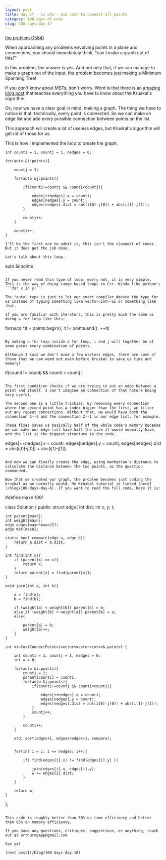 ```yaml
---
layout: post
title: day 17 - lc pt1 - min cost to connect all points
category: 100-days-of-code
slug: 100-days-day-17
---
```


[the problem (1584)](https://leetcode.com/problems/min-cost-to-connect-all-points/)

When approaching any problems envolving points in a plane and connections, you should immediately think, "can I make a graph out of this?" 

In this problem, the answer is yes. And not only that, if we can manage to make a graph out of the input, the problem becomes just making a Minimum Spanning Tree!

If you don't know about MSTs, don't worry. Word is that there is an [amazing blog post](/blog/100-days-day-6) that teaches everything you have to know about the Kruskal's algorithm.

Ok, now we have a clear goal in mind, making a graph. The thing we have to notice is that, technically, every point is connected. So we can make an edge list and add every possible connection between points on the list.

This approach will create a lot of useless edges, but Kruskal's algorithm will get rid of those for us. 

This is how I implemented the loop to create the graph.

```
int counti = 1, countj = 1, nedges = 0;

for(auto &i:points){

    countj = 1;

    for(auto &j:points){

        if(counti!=countj && counti<countj){
                    
            edges[++nedges].x = counti; 
            edges[nedges].y = countj;
            edges[nedges].dist = abs(i[0]-j[0]) + abs(i[1]-j[1]);
        }

        countj++;
    }
            
    counti++;
}

I'll be the first one to admit it, this isn't the cleanest of codes. But it does get the job done. 

Let's talk about this loop.

```
auto &i:points
```

If you never read this type of loop, worry not, it is very simple. This is the way of doing range-based loops in C++. Kinda like python's ```for x in y:``` 

The "auto" type is just to let our smart compiler deduce the type for us instead of typing something like vector<int> &i or something like that. 

If you are familiar with iterators, this is pretty much the same as doing a for loop like this:

```
for(auto *it = points.begin(); it != points.end(); ++it)
```

By making a for loop inside a for loop, i and j will together be at some point every combination of points.

Although I said we don't mind a few useless edges, there are some of those that we can weed out even before Kruskal to save us time and memory!

```
if(counti != countj && counti < countj )
```

The first condition checks if we are trying to put an edge between a point and itself. I can't imagine an connection of that nature being very useful.

The second one is a little trickier. By removing every connection where the second point has a index bigger than the first, we filter out any repeat connections. Without that, we would have both the connection 1--2 and the connection 2--1 in our edge list, for example.

These fixes saves us basically half of the whole code's memory because we can make our edge list have half the size it would normally have, and the list is the biggest structure in the code.

```
edges[++nedges].x = counti; 
edges[nedges].y = countj;
edges[nedges].dist = abs(i[0]-j[0]) + abs(i[1]-j[1]);
```

And now we can finally create the edge, using manhattan's distance to calculate the distance between the two points, as the question commanded. 

Now that we created our graph, the problem becomes just coding the kruskal as we normally would. My Kruskal tutorial is linked [here](/blog/100-days-day-6). If you want to read the full code, here it is:

```
#define maxn 1001

class Solution {
public:
    struct edge{
        int dist;
        int x, y;
    };

    int parent[maxn];
    int weight[maxn];
    edge edges[maxn*maxn/2];
    edge mst[maxn];

    static bool compare(edge a, edge b){ 
        return a.dist < b.dist; 
    }

    int find(int x){
        if (parent[x] == x){
            return x;
        }
        return parent[x] = find(parent[x]);
    }

    void join(int a, int b){
    
        a = find(a);
        b = find(b);
    
        if (weight[a] < weight[b]) parent[a] = b;
        else if (weight[b] < weight[a]) parent[b] = a;
        else{

            parent[a] = b;
            weight[b]++;
        }
    }

    int minCostConnectPoints(vector<vector<int>>& points) {
        
        int counti = 1, countj = 1, nedges = 0;
        int w = 0;
        
        for(auto &i:points){
            countj = 1;
            parent[counti] = counti;
            for(auto &j:points){
                if(counti!=countj && counti<countj){
                    
                    edges[++nedges].x = counti; 
                    edges[nedges].y = countj;
                    edges[nedges].dist = abs(i[0]-j[0]) + abs(i[1]-j[1]);
                }
                countj++;
            }
            
            counti++;
        }

        std::sort(edges+1, edges+nedges+1, compare);
        
        
        for(int i = 1; i <= nedges; i++){
            
            if( find(edges[i].x) != find(edges[i].y) ){
                
                join(edges[i].x, edges[i].y);
                w += edges[i].dist;
            }
        }
        
        return w;
    }
};
```

This code is roughly better than 50% on time efficiency and better than 85% on memory efficiency.

If you have any questions, critiques, suggestions, or anything, reach out at arthurmpapp@gmail.com

See ya!

[next post](/blog/100-days-day-18)
